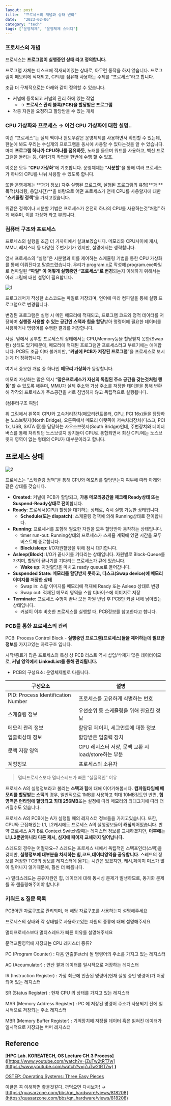 ```yaml
---
layout: post
title:  "프로세스의 개념과 상태 변화"
date:   "2023-02-06"
category: "tech"
tags: ["운영체제", "운영체제 스터디"]
---
```

### 프로세스의 개념

프로세스는 **프로그램이 실행중인 상태 라고 정의합니다.** 

프로그램 자체는 디스크에 적재되어있는 상태로, 아무런 동작을 하지 않습니다. 프로그램이 메모리에 적재되고, CPU를 점유해 사용하는 주체를 “프로세스”라고 합니다. 

조금 더 구체적으로는 아래와 같이 정의할 수 있습니다.

- 커널에 등록되고 커널의 관리 하에 있는 작업
    - → **프로세스 관리 블록(PCB)을 할당받은 프로그램**
- 각종 자원을 요청하고 할당받을 수 있는 개체

### CPU 가상화와 프로세스 → 이건 CPU 가상화에 대한 설명..

이런 “프로세스”는 실제 맥이나 윈도우같은 운영체제를 사용하면서 확인할 수 있는데, 한눈에 봐도 우리는 수십개의 프로그램을 동시에 사용할 수 있다는것을 알 수 있습니다. 마치 **프로그램 하나가 CPU하나를 점유하듯**, 노래를 들으며 워드를 사용하고, 백신 프로그램을 돌리는 등, 여러가지 작업을 한번에 수행 할 수 있죠. 

이것은 모두 “**CPU 가상화**”에 기초합니다. 운영체제는 “**시분할**”을 통해 여러 프로세스가 하나의 CPU를 나눠 사용할 수 있도록 합니다.

또한 운영체제는 **과거 정보( 자주 실행된 프로그램, 실행된 프로그램의 유형)**과 **목적(처리량, 응답시간)**을 바탕으로 어떤 프로세스가 언제 CPU를 사용할지에 대한 “**스케쥴링 정책**”을 가지고있습니다. 

위같은 정책이나 시분할 기법은 프로세스가 온전히 하나의 CPU를 사용하는것”처럼” 하게 해주며, 이를 가상화 라고 부릅니다.

### 컴퓨터 구조와 프로세스

프로세스의 실행을 조금 더 가까이에서 살펴보겠습니다. 메모리와 CPU사이에 캐시, MMU, 레지스터 등 다양한 주변기기가 있지만, 설명에서는 생략합니다.

앞서 프로세스의 “실행”은 시분할과 이를 제어하는 스케쥴링 기법을 통한 CPU 가상화를 통해 이뤄진다고 말씀드렸습니다. 우리가 program.c로 작성해 program.exe파일로  컴파일된 **“파일” 이 어떻게 실행중인 “프로세스”로 변경**되는지 이해하기 위해서는 아래 그림에 대한 설명이 필요합니다. 

![1](https://user-images.githubusercontent.com/30853787/226092562-a562242a-d948-46cd-8b5e-d68edcd3d0c0.png)


프로그래머가 작성한 소스코드는 파일로 저장되며, 언어에 따라 컴파일을 통해 실행 프로그램으로 변경됩니다. 

변경된 프로그램은 실행 시 메인 메모리에 적재되고, 프로그램 코드와 정적 데이터를 저장하며 **실행중 사용할 수 있는 공간인 스택과 힙을 할당**받아 명령어에 필요한 데이터를 사용하거나 명령어를 수행한 결과를 저장합니다.  

사실. 밑에서 공부할 프로세스의 상태에서는 CPU,Memory등을 할당받지 못한(Swap된) 상태도 있기때문에, 메모리에 적재된 프로그램만 프로세스라고 부르기에는 애매합니다. PCB도 조금 이따 볼거지만, “**커널에 PCB가 저장된 프로그램**”을 프로세스로 보시는게 더 정확합니다. 

여기서 중요한 개념 중 하나인 **메모리 가상화**가 등장합니다.

메모리 가상화는 많은 역시 “**많은프로세스가 자신의 독립된 주소 공간을 갖는것처럼 행동**"할 수 있도록 해주며, MMU가 실제 주소와 가상 주소를 저장한 테이블을 통해 변환해 각각의 프로세스가 주소공간을 서로 침범하지 않고 독립적으로 실행됩니다. 

(컴퓨터구조 여담)

위 그림에서 왼쪽이 CPU와 고속처리장치(메모리컨트롤러, GPU, PCI 16x)들을 담당하는 노스브릿지(North Bridge), 오른쪽에서 메모리 아랫쪽이 저속처리장치(디스크, PCI 1x, USB, SATA 등)를 담당하는 사우스브릿지(South Bridge)인데, 주변장치와 데이터 버스를 통해 처리되던 노스브릿지 장치들이 CPU로 통합되면서 최신 CPU에는 노스브릿지 영역이 없는 형태의 CPU가 대부분이라고 합니다.

## 프로세스 상태

![2](https://user-images.githubusercontent.com/30853787/226092567-88d743d6-7d8e-483b-b183-c352a67b440b.png)


프로세스는 “스케쥴링 정책”을 통해 CPU와 메모리를 할당받는지 여부에 따라 아래와 같은 상태를 갖습니다. 

- **Created:** 커널에 PCB가 할당되고, **가용 메모리공간을 체크해 Ready상태 또는 Suspend-Ready상태로 전이**합니다.
- **Ready**: 프로세서(CPU) 할당을 대기하는 상태로, 즉시 실행 가능한 상태입니다.
    - **Schedule(또는 dispatch)**: 스케쥴링 정책에 의해 Running상태로 전이합니다.
- **Running**:  프로세서를 포함해 필요한 자원을 모두 할당받아 동작하는 상태입니다.
    - timer run-out: Running상태의 프로세스가 스케쥴 계획에 있던 시간을 모두 버스트해 종료합니다.
    - **Block/sleep:** I/O자원할당을 위해 잠시 대기합니다.
- **Asleep(Block)**: I/O가 끝나기를 기다리는 상태입니다. 자원별로 Block-Queue를 가지며, 할당이 끝나기를 기다리는 프로세스가 큐에 있습니다.
    - **Wake up**: 자원할당을 마치고 ready queue로 들어갑니다.
- **Suspended State: 메모리를 할당받지 못하고, 디스크(Swap device)에 메모리 이미지를 저장한 상태**
    - Swap in: 스왑 이미지를 메모리에 적재해 Ready 또는 Asleep 상태로 변경
    - Swap out: 적재된 메모리  영역을 스왑 디바이스에 이미지로 저장
- **Terminate:** 프로세스 수행이 끝나 모든 자원 반납 후 PCB만 커널 내에 남아있는 상태입니다.
    - 커널이 이후 비슷한 프로세스를 실행할 때, PCB정보를 참고한다고 합니다.

### PCB를 통한 프로세스의 관리

PCB: Process Control Block - **실행중인 프로그램(프로세스)들을 제어하는데 필요한 정보**를 가지고있는 자료구조 입니다.

시작/종료가 많은 프로세스의 특성 상 PCB 리스트 역시 삽입/삭제가 많은 데이터이므로,  **커널 영역에서 LinkedList를 통해 관리됩니다.**

- PCB의 구성요소: 운영체제별로 다릅니다.

| 구성요소 | 설명 |
| --- | --- |
| PID: Process Identification Number | 프로세스를 고유하게 식별하는 번호 |
| 스케쥴링 정보 | 우선순위 등 스케쥴링을 위해 필요한 정보 |
| 메모리 관리 정보 | 할당된 페이지, 세그먼트에 대한 정보 |
| 입출력상태 정보 | 할당받은 입출력 장치 |
| 문맥 저장 영역 | CPU 레지스터 저장, 문맥 교환 시 load/store하는 부분 |
| 계정정보 | 프로세스의 소유자 |

 > 멀티프로세스보다 멀티스레드가 빠른 “실질적인” 이유 

프로세스 A의 실행정보라고 불리는 **스택과 힙**에 대해 이야기해봅시다. **컴파일타임에 메모리를 할당받는 스택**의 경우, 일반적으로 1MB를 사용하고 최대 10MB정도인 반면, **힙영역은 런타임에 할당되고 최대 256MB**또는 설정에 따라 메모리의 최대크기에 따라 더 커질수도 있습니다. 

프로세스 A의 PCB에는 A가 실행될 때의 레지스터 정보들을 가지고있습니다. 또한, CPU와 근접해있는 L1, L2캐시에도 프로세스 A의 실행정보들이 **캐싱**되어있습니다. 만약 프로세스 A가 B로 Context Switch할때는 레지스터 정보를 교체하겠지만, **이후에는 L1,L2뿐만아니라 다른 캐시, 심지에 페이지 교체까지 일어납니다.** 

스레드의 경우는 어떨까요~? 스레드는 프로세스 내에서 독립적인 스택포인터(스택)을 갖지만, **실행정보에 대부분을 차지하는 힙,코드,데이터영역을 공유합니다**. 스레드의 정보를 저장한 TCB의 정보를 레지스터에 옮기는 시간은 있겠지만, 캐시,페이지 미스가 많이 일어나지 않기때문에, 훨씬 더 빠릅니다. 

+) 멀티스레드는 공유자원인 힙, 데이터에 대해 동시성 문제가 발생하므로, 동기화 문제를 꼭 핸들링해주어야 합니다!

### 키워드 & 질문 목록

PCB어떤 자료구조로 관리되며, 왜 해당 자료구조를 사용하는지 설명해주세요

프로세스의 상태와 각 상태별로 사용하고있는 자원의 종류에 대해 설명해주세요 

멀티프로세스보다 멀티스레드가 빠른 이유를 설명해주세요

문맥교환영역에 저장되는 CPU 레지스터 종류? 

PC (Program Counter) : 다음 인출(Fetch) 될 명령어의 주소를 가지고 있는 레지스터

AC (Accumulator) : 연산 결과 데이터를 일시적으로 저장하는 레지스터

IR (Instruction Register) : 가장 최근에 인출된 명령어(현재 실행 중인 명령어)가 저장되어 있는 레지스터

SR (Status Register) : 현재 CPU 의 상태를 가지고 있는 레지스터

MAR (Memory Address Register) : PC 에 저장된 명령어 주소가 사용되기 전에 일시적으로 저장되는 주소 레지스터

MBR (Memory Buffer Register) : 기억장치에 저장될 데이터 혹은 읽혀진 데이터가 일시적으로 저장되는 버퍼 레지스터

## Reference

[**HPC Lab. KOREATECH, OS Lecture CH.3 Process](**[https://www.youtube.com/watch?v=jZuTw2tRT7w](https://www.youtube.com/watch?v=jZuTw2tRT7w) **)**

[OSTEP: Operating Systems: Three Easy Pieces]([https://pages.cs.wisc.edu/~remzi/OSTEP/](https://pages.cs.wisc.edu/~remzi/OSTEP/))

이글은 꼭 이해하면 좋을것같다. 까먹으면 다시보자! → [https://quasarzone.com/bbs/qn_hardware/views/818208](https://quasarzone.com/bbs/qn_hardware/views/818208)